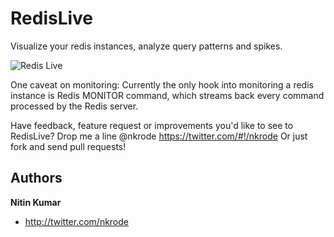 RedisLive
=========

Visualize your redis instances, analyze query patterns and spikes. 

![Redis Live](https://github.com/kumarnitin/RedisLive/blob/master/design/redis-live.png?raw=true "Redis Live")


One caveat on monitoring: 
Currently the only hook into monitoring a redis instance is Redis MONITOR command, which streams back every command processed by the Redis server.

Have feedback, feature request or improvements you'd like to see to RedisLive? Drop me a line @nkrode https://twitter.com/#!/nkrode
Or just fork and send pull requests! 


Authors
-------

**Nitin Kumar**

+ http://twitter.com/nkrode



